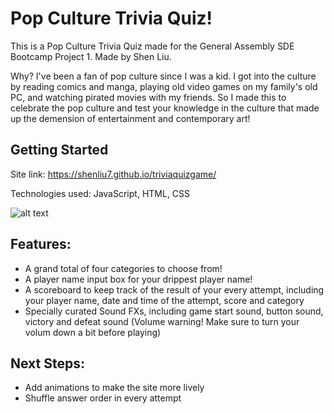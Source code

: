 # Pop Culture Trivia Quiz!

This is a Pop Culture Trivia Quiz made for the General Assembly SDE Bootcamp Project 1. Made by Shen Liu.

Why? I've been a fan of pop culture since I was a kid. I got into the culture by reading comics and manga, playing old video games on my family's old PC, and watching pirated movies with my friends. So I made this to celebrate the pop culture and test your knowledge in the culture that made up the demension of entertainment and contemporary art!

## Getting Started

Site link: https://shenliu7.github.io/triviaquizgame/

Technologies used:  JavaScript, HTML, CSS


![alt text](https://i.ibb.co/hgxnt9r/2024-05-23-161551.png "Main Title Screen")

## Features:
- A grand total of four categories to choose from!
- A player name input box for your drippest player name!
- A scoreboard to keep track of the result of your every attempt, including your player name, date and time of the attempt, score and category
- Specially curated Sound FXs, including game start sound, button sound, victory and defeat sound (Volume warning! Make sure to turn your volum down a bit before playing)



## Next Steps: 
- Add animations to make the site more lively
- Shuffle answer order in every attempt
